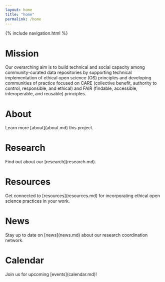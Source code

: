 ```yaml
---
layout: home
title: "home"
permalink: /home
---
```


<style>

  body {
  background-image: url("images/background-head-transp.png");
  background-repeat: no-repeat;
  background-size: 200px 200px;
}
</style>

<!-- body, html {
  
  margin: 0;
}

.bg {
  /* The image used */
  background-image: url("images/background-head-transp.png");

  /* Full height */
  height: 100%; 

  /* Center and scale the image nicely */
  background-position: center;
  
  background-size: cover;
}
  
<div class="bg"></div> -->

<!-- Background Image comes from NPS: https://www.nps.gov/zion/learn/nature/rock-layers.htm -->


{% include navigation.html %}

<h1> Mission </h1>
Our overarching aim is to build technical and
social capacity among community-curated data repositories by supporting technical
implementation of ethical open science (OS) principles and developing communities of practice focused on CARE (collective benefit, authority to control, responsible, and ethical) and FAIR (findable, accessible, interoperable, and reusable) principles.
<h1> About </h1>
Learn more [about](about.md) this project.
<h1> Research </h1>
Find out about our [research](research.md).
<h1>Resources </h1>
Get connected to [resources](resources.md) for incorporating ethical open science practices in your work.
<h1> News </h1>
Stay up to date on [news](news.md) about our research coordination network.
<h1> Calendar </h1>
Join us for upcoming [events](calendar.md)! 
